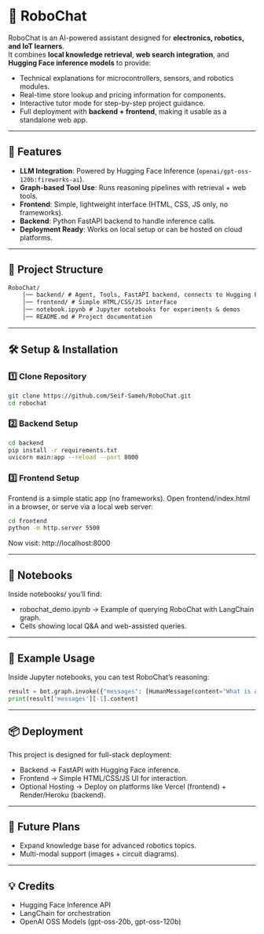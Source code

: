 # 🤖 RoboChat  

RoboChat is an AI-powered assistant designed for **electronics, robotics, and IoT learners**.  
It combines **local knowledge retrieval**, **web search integration**, and **Hugging Face inference models** to provide:  

- Technical explanations for microcontrollers, sensors, and robotics modules.  
- Real-time store lookup and pricing information for components.  
- Interactive tutor mode for step-by-step project guidance.  
- Full deployment with **backend + frontend**, making it usable as a standalone web app.  

---

## 🚀 Features
- **LLM Integration**: Powered by Hugging Face Inference (`openai/gpt-oss-120b:fireworks-ai`).  
- **Graph-based Tool Use**: Runs reasoning pipelines with retrieval + web tools.  
- **Frontend**: Simple, lightweight interface (HTML, CSS, JS only, no frameworks).  
- **Backend**: Python FastAPI backend to handle inference calls.  
- **Deployment Ready**: Works on local setup or can be hosted on cloud platforms.  

---

## 📂 Project Structure
```txt
RoboChat/
    │── backend/ # Agent, Tools, FastAPI backend, connects to Hugging Face inference
    │── frontend/ # Simple HTML/CSS/JS interface
    │── notebook.ipynb # Jupyter notebooks for experiments & demos
    │── README.md # Project documentation
```

---

## 🛠️ Setup & Installation  

### 1️⃣ Clone Repository
```bash
git clone https://github.com/Seif-Sameh/RoboChat.git
cd robochat
```

### 2️⃣ Backend Setup
```bash
cd backend
pip install -r requirements.txt
uvicorn main:app --reload --port 8000                                                                  
```

### 3️⃣ Frontend Setup
Frontend is a simple static app (no frameworks).
Open frontend/index.html in a browser, or serve via a local web server:
```bash
cd frontend
python -m http.server 5500
```
Now visit:
http://localhost:8000

---

## 📒 Notebooks
Inside notebooks/ you’ll find:
- robochat_demo.ipynb → Example of querying RoboChat with LangChain graph.
- Cells showing local Q&A and web-assisted queries.

---

## 🧪 Example Usage
Inside Jupyter notebooks, you can test RoboChat’s reasoning:
```python
result = bot.graph.invoke({"messages": [HumanMessage(content="What is Arduino UNO?")]})
print(result['messages'][-1].content)
```

---

## 📦 Deployment
This project is designed for full-stack deployment:
- Backend → FastAPI with Hugging Face inference.
- Frontend → Simple HTML/CSS/JS UI for interaction.
- Optional Hosting → Deploy on platforms like Vercel (frontend) + Render/Heroku (backend).

---

## 🔮 Future Plans
- Expand knowledge base for advanced robotics topics.
- Multi-modal support (images + circuit diagrams).

---

## 💡 Credits
- Hugging Face Inference API
- LangChain for orchestration
- OpenAI OSS Models (gpt-oss-20b, gpt-oss-120b)
